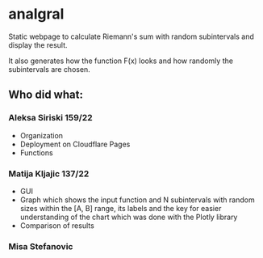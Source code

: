 # analgral

Static webpage to calculate Riemann's sum with random subintervals and display the result.

It also generates how the function F(x) looks and how randomly the subintervals are chosen.

## Who did what:

### Aleksa Siriski 159/22
* Organization
* Deployment on Cloudflare Pages
* Functions

### Matija Kljajic 137/22
* GUI
* Graph which shows the input function and N subintervals with random sizes within the [A, B] range, its labels and the key for easier understanding of the chart which was done with the Plotly library
* Comparison of results

### Misa Stefanovic
